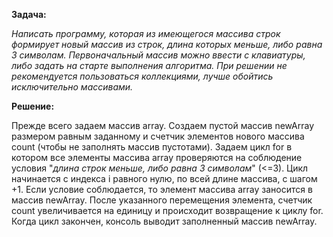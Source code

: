 **Задача:**

*Написать программу, которая из имеющегося массива строк формирует новый массив из строк, длина которых меньше, либо равна 3 символам. Первоначальный массив можно ввести с клавиатуры, либо задать на старте выполнения алгоритма. При решении не рекомендуется пользоваться коллекциями, лучше обойтись исключительно массивами.*

**Решение:**

Прежде всего задаем массив array. Создаем пустой массив newArray размером равным заданному и счетчик элементов нового массива count (чтобы не заполнять массив пустотами). Задаем цикл for в котором все элементы массива array проверяются на соблюдение условия "*длина строк меньше, либо равна 3 символам*" (<=3). Цикл начинается с индекса i равного нулю, по всей длине массива, с шагом +1. Если условие соблюдается, то элемент массива array заносится в массив newArray. После указанного перемещения элемента, счетчик count увеличивается на единицу и происходит возвращение к циклу for. Когда цикл закончен, консоль выводит заполненный массив newArray.